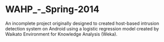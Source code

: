 # WAHP_-_Spring-2014
An incomplete project originally designed to created host-based intrusion detection system on Android using a logistic regression model created by Waikato Environment for Knowledge Analysis (Weka).
